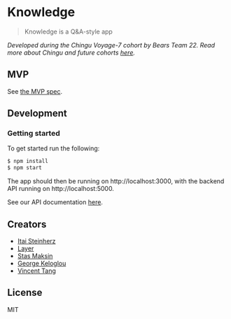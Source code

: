 # Knowledge

> Knowledge is a Q&A-style app

_Developed during the Chingu Voyage-7 cohort by Bears Team 22. Read more about Chingu and future cohorts [here](https://chingu.io)._


## MVP

See [the MVP spec](mvp.md).


## Development

### Getting started

To get started run the following:

```bash
$ npm install
$ npm start
```

The app should then be running on http://localhost:3000, with the backend API running on http://localhost:5000.

See our API documentation [here](https://rawcdn.githack.com/chingu-voyage7/Bears-Team-22/a666ca417134b6b29758eb851f257af446b78d61/docs/index.html).


## Creators

- [Itai Steinherz](https://github.com/itaisteinherz)
- [Layer](https://github.com/R-Layer)
- [Stas Maksin](https://github.com/mastas3)
- [George Keloglou](https://github.com/geokeloglou)
- [Vincent Tang](https://github.com/vincentntang)

## License

MIT
